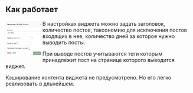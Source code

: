 ## Как работает 

<img width='100' height='100' src="screenshot-1.png" title='Widget settings' alt='Widget settings' align='left'>

В настройках виджета можно задать заголовок, количество постов, таксономию для исключения постов входящих в нее, количество дней за которое нужно выводить посты.

При выводе постов учитываются теги которым принадлежит пост на странице которого выводится виджет.

Кэширование контента виджета не предусмотрено. Но его легко реализовать в дльнейшем.